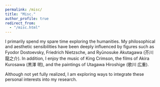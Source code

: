 ```yaml
---
permalink: /misc/
title: "Misc."
author_profile: true
redirect_from: 
  - "/misc.html"
---
```



I primarily spend my spare time exploring the humanities. My philosophical and aesthetic sensibilities have been deeply influenced by figures such as Fyodor Dostoevsky, Friedrich Nietzsche, and Ryūnosuke Akutagawa (芥川 龍之介). In addition, I enjoy the music of King Crimson, the films of Akira Kurosawa (黒澤 明), and the paintings of Utagawa Hiroshige (歌川 広重).

Although not yet fully realized, I am exploring ways to integrate these personal interests into my research.
